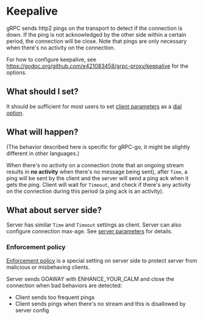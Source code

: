 # Keepalive

gRPC sends http2 pings on the transport to detect if the connection is down. If
the ping is not acknowledged by the other side within a certain period, the
connection will be close. Note that pings are only necessary when there's no
activity on the connection.

For how to configure keepalive, see
https://godoc.org/github.com/e421083458/grpc-proxy/keepalive for the options.

## What should I set?

It should be sufficient for most users to set [client
parameters](https://godoc.org/github.com/e421083458/grpc-proxy/keepalive) as a [dial
option](https://godoc.org/github.com/e421083458/grpc-proxy#WithKeepaliveParams).

## What will happen?

(The behavior described here is specific for gRPC-go, it might be slightly
different in other languages.)

When there's no activity on a connection (note that an ongoing stream results in
__no activity__ when there's no message being sent), after `Time`, a ping will
be sent by the client and the server will send a ping ack when it gets the ping.
Client will wait for `Timeout`, and check if there's any activity on the
connection during this period (a ping ack is an activity).

## What about server side?

Server has similar `Time` and `Timeout` settings as client. Server can also
configure connection max-age. See [server
parameters](https://godoc.org/github.com/e421083458/grpc-proxy/keepalive#ServerParameters)
for details.

### Enforcement policy

[Enforcement
policy](https://godoc.org/github.com/e421083458/grpc-proxy/keepalive#EnforcementPolicy) is
a special setting on server side to protect server from malicious or misbehaving
clients.

Server sends GOAWAY with ENHANCE_YOUR_CALM and close the connection when bad
behaviors are detected:
 - Client sends too frequent pings
 - Client sends pings when there's no stream and this is disallowed by server
   config
